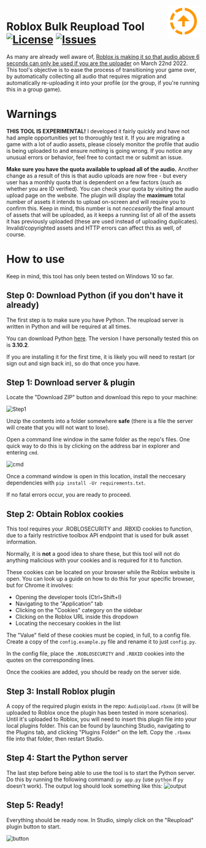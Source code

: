 <img src="resources/icon.png" align="right" height="84" />

# Roblox Bulk Reupload Tool [![License](https://img.shields.io/github/license/the-sink/roblox-reuploader)](https://github.com/the-sink/roblox-reuploader/blob/main/LICENSE) [![Issues](https://img.shields.io/github/issues/the-sink/roblox-reuploader)](https://github.com/the-sink/roblox-reuploader/issues)

As many are already well aware of, [Roblox is making it so that audio above 6 seconds can only be used if you are the uploader](https://devforum.roblox.com/t/action-needed-upcoming-changes-to-asset-privacy-for-audio/1701697) on March 22nd 2022. This tool's objective is to ease the process of transitioning your game over, by automatically collecting all audio that requires migration and automatically re-uploading it into your profile (or the group, if you're running this in a group game).

# Warnings
**THIS TOOL IS EXPERIMENTAL!** I developed it fairly quickly and have not had ample opportunities yet to thoroughly test it. If you are migrating a game with a lot of audio assets, please closely monitor the profile that audio is being uploaded to and ensure nothing is going wrong. If you notice any unusual errors or behavior, feel free to contact me or submit an issue.

**Make sure you have the quota available to upload all of the audio.** Another change as a result of this is that audio uploads are now free - but every user has a monthly quota that is dependent on a few factors (such as whether you are ID verified). You can check your quota by visiting the audio upload page on the website. The plugin will display the **maximum** total number of assets it intends to upload on-screen and will require you to confirm this. Keep in mind, this number is not *neccesarily* the final amount of assets that will be uploaded, as it keeps a running list of all of the assets it has previously uploaded (these are used instead of uploading duplicates). Invalid/copyrighted assets and HTTP errors can affect this as well, of course.

# How to use

Keep in mind, this tool has only been tested on Windows 10 so far.

## Step 0: Download Python (if you don't have it already)

The first step is to make sure you have Python. The reupload server is written in Python and will be required at all times.

You can download Python [here](https://www.python.org/). The version I have personally tested this on is **3.10.2**.

If you are installing it for the first time, it is likely you will need to restart (or sign out and sign back in), so do that once you have.

## Step 1: Download server & plugin

Locate the "Download ZIP" button and download this repo to your machine:

![Step1](https://i.imgur.com/OW7CcFW.png)

Unzip the contents into a folder somewhere **safe** (there is a file the server will create that you wlll not want to lose).

Open a command line window in the same folder as the repo's files. One quick way to do this is by clicking on the address bar in explorer and entering `cmd`.

![cmd](https://i.imgur.com/6kH0XII.png)

Once a command window is open in this location, install the neccesary dependencies with `pip install -Ur requirements.txt`.

If no fatal errors occur, you are ready to proceed.

## Step 2: Obtain Roblox cookies

This tool requires your .ROBLOSECURITY and .RBXID cookies to function, due to a fairly restrictive toolbox API endpoint that is used for bulk asset information.

Normally, it is **not** a good idea to share these, but this tool will not do anything malicious with your cookies and is required for it to function.

These cookies can be located on your browser while the Roblox website is open. You can look up a guide on how to do this for your specific browser, but for Chrome it involves:

* Opening the developer tools (Ctrl+Shift+I)
* Navigating to the "Application" tab
* Clicking on the "Cookies" category on the sidebar
* Clicking on the Roblox URL inside this dropdown
* Locating the neccesary cookies in the list

The "Value" field of these cookies must be copied, in full, to a config file. Create a copy of the `config.example.py` file and rename it to just `config.py`.

In the config file, place the `.ROBLOSECURITY` and `.RBXID` cookies into the quotes on the corresponding lines.

Once the cookies are added, you should be ready on the server side.

## Step 3: Install Roblox plugin

A copy of the required plugin exists in the repo: `AudioUpload.rbxmx` (it will be uploaded to Roblox once the plugin has been tested in more scenarios). Until it's uploaded to Roblox, you will need to insert this plugin file into your local plugins folder. This can be found by launching Studio, navigating to the Plugins tab, and clicking "Plugins Folder" on the left. Copy the `.rbxmx` file into that folder, then restart Studio.

## Step 4: Start the Python server

The last step before being able to use the tool is to start the Python server. Do this by running the following command: `py app.py` (use `python` if `py` doesn't work). The output log should look something like this:
![output](https://i.imgur.com/woJI7Oq.png)

## Step 5: Ready!

Everything should be ready now. In Studio, simply click on the "Reupload" plugin button to start.

![button](https://i.imgur.com/vLzoVPt.png)
